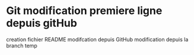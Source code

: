 # Git modification premiere ligne depuis gitHub
creation fichier README
modifcation depuis GitHub
modification depuis la branch temp
